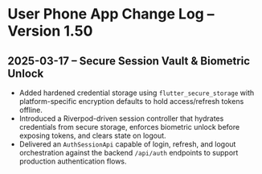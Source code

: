 # User Phone App Change Log – Version 1.50

## 2025-03-17 – Secure Session Vault & Biometric Unlock
- Added hardened credential storage using `flutter_secure_storage` with platform-specific encryption defaults to hold access/refresh tokens offline.
- Introduced a Riverpod-driven session controller that hydrates credentials from secure storage, enforces biometric unlock before exposing tokens, and clears state on logout.
- Delivered an `AuthSessionApi` capable of login, refresh, and logout orchestration against the backend `/api/auth` endpoints to support production authentication flows.
